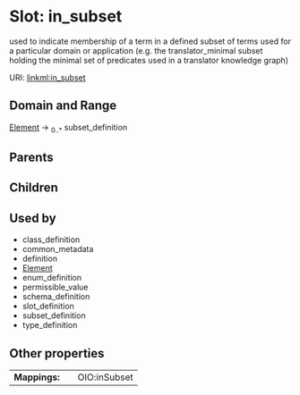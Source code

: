 
# Slot: in_subset


used to indicate membership of a term in a defined subset of terms used for a particular domain or application (e.g. the translator_minimal subset holding the minimal set of predicates used in a translator knowledge graph)

URI: [linkml:in_subset](https://w3id.org/linkml/in_subset)


## Domain and Range

[Element](Element.md) &#8594;  <sub>0..\*</sub> subset_definition

## Parents


## Children


## Used by

 * class_definition
 * common_metadata
 * definition
 * [Element](Element.md)
 * enum_definition
 * permissible_value
 * schema_definition
 * slot_definition
 * subset_definition
 * type_definition

## Other properties

|  |  |  |
| --- | --- | --- |
| **Mappings:** | | OIO:inSubset |

